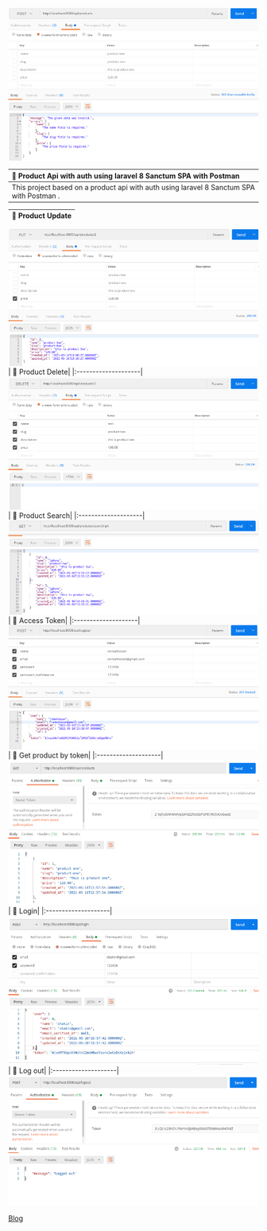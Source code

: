 ![Product Api](https://github.com/Remonhasan/product-api-laravel-sanctum-spa/blob/main/api-validation.png)

| :bell: Product Api with auth using laravel 8 Sanctum SPA with Postman |
|:--------------------|
|This project based on a product api with auth using laravel 8 Sanctum SPA with Postman .|

| :bell: Product Update|
|:--------------------|
![Update](https://github.com/Remonhasan/product-api-laravel-sanctum-spa/blob/main/api-update-price.png)
| :bell: Product Delete|
|:--------------------|
![Delete](https://github.com/Remonhasan/product-api-laravel-sanctum-spa/blob/main/api-delete.png)
| :bell: Product Search|
|:--------------------|
![Search](https://github.com/Remonhasan/product-api-laravel-sanctum-spa/blob/main/api-search.png)
| :bell: Access Token|
|:--------------------|
![Access Token](https://github.com/Remonhasan/product-api-laravel-sanctum-spa/blob/main/api-access-token.png)
| :bell: Get product by token|
|:--------------------|
![Get Product by Token](https://github.com/Remonhasan/product-api-laravel-sanctum-spa/blob/main/api-get-product-by-token.png)
| :bell: Login|
|:--------------------|
![Logged In](https://github.com/Remonhasan/product-api-laravel-sanctum-spa/blob/main/api-logged-in.png)
| :bell: Log out|
|:--------------------|
![Logged out](https://github.com/Remonhasan/product-api-laravel-sanctum-spa/blob/main/api-logged-out.png)

[Blog](https://dev.to/remonhasan/laravel-8-rest-api-authentication-with-sanctum-ie8)
